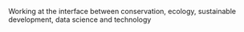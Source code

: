 Working at the interface between conservation, ecology, sustainable development, data science and technology 

